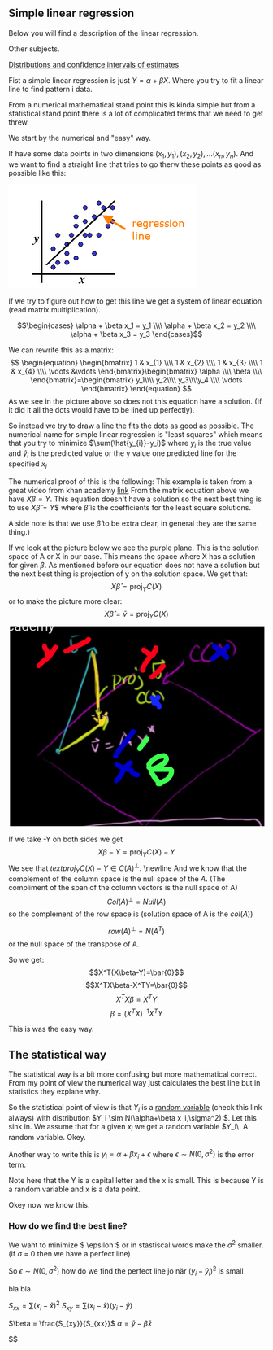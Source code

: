 
## Simple linear regression

Below you will find a description of the linear regression.

Other subjects.

[Distributions and confidence intervals of estimates](estimates.md)

Fist a simple linear regression is just $Y = \alpha + \beta X$. Where you try to fit a linear line to find pattern i data.

From a numerical mathematical stand point this is kinda simple but from a statistical stand point there is a lot of complicated terms that we need to get threw.

We start by the numerical and "easy" way.

If have some data points in two dimensions $(x_1,y_1),(x_2,y_2),...(x_n,y_n)$. And we want to find a straight line that tries to go therw these points as good as possible like this:

![linear regression pic](img/linear_regression_line.png)

If we try to figure out how to get this line we get a system of linear equation (read matrix multiplication).

$$\begin{cases} \alpha + \beta x_1 = y_1 \\\\ \alpha + \beta x_2 = y_2 \\\\ \alpha + \beta x_3 = y_3 \end{cases}$$


We can rewrite this as a matrix:
$$
\begin{equation}
\begin{bmatrix}
1 & x_{1} \\\\ 1 & x_{2} \\\\ 1 & x_{3} \\\\ 1 & x_{4} \\\\ \vdots &\vdots
\end{bmatrix}\begin{bmatrix}
\alpha \\\\ \beta \\\\
\end{bmatrix}=\begin{bmatrix}
y_1\\\\ y_2\\\\
y_3\\\\y_4 \\\\ \vdots
\end{bmatrix}
\end{equation}
$$
As we see in the picture above so does not this equation have a solution. (If it did it all the dots would have to be lined up perfectly).

So instead we try to draw a line the fits the dots as good as possible. The numerical name for simple linear regression is "least squares" which means that you try to minimize $\sum(\hat{y_{i}}-y_i)$
where $y_i$ is the true value and $\hat{y}_i$ is the predicted value or the y value one predicted line for the specified $x_i$

The numerical proof of this is the following:
This example is taken from a great video from khan academy [link](https://www.khanacademy.org/math/linear-algebra/alternate-bases/orthogonal-projections/v/linear-algebra-least-squares-approximation)
From the matrix equation above we have $X\beta=Y$. This equation doesn't have a solution so the next best thing is to use
$X\hat{\beta} = Y$$ where $\hat{\beta}$ is the coefficients for the least square solutions.

A side note is that we use $\hat{\beta}$ to be extra clear, in general they are the same thing.)

If we look at the picture below we see the purple plane. This is the solution space of A or X in our case. This means the space where X has a solution for given $\beta$. As mentioned before our equation does not have a solution but the next best thing is projection of y on the solution space.
We get that:
$$X\hat{\beta}=\text{proj}_{Y}C(X)$$
or to make the picture more clear:
$$X\hat{\beta}=\bar{v}=\text{proj}_{Y}C(X)$$
![linear regression pic](img/leastproof.png)

If we take -Y on both sides we get $$X\beta-Y=\text{proj}_{Y}C(X)-Y$$
We see that $text{proj}_{Y}C(X)-Y \in C(A)^{\bot}$.
\newline
And we know that the complement of the column space is the null space of the $A$. (The compliment of the span of the column vectors is the null space of A)
$$Col(A)^\bot = Null(A)$$
so the complement of the row space is (solution space of A is the $col(A)$)

$$row(A)^\bot = N(A^T)$$
or the null space of the transpose of A.

So we get:
$$X^T(X\beta-Y)=\bar{0}$$
$$X^TX\beta-X^TY=\bar{0}$$
$$X^TX\beta=X^TY$$
$$\beta=(X^TX)^{-1}X^{T}Y$$


This is was the easy way.

## The statistical way
The statistical way is a bit more confusing but more mathematical correct. From my point of view the numerical way just calculates the best line but in statistics they explane why.

So the statistical point of view is that $Y_i$ is a [random variable](datascience/statistics/index.md) (check this link always) with distribution $Y_i \sim N(\alpha+\beta x_i,\sigma^2) $. Let this sink in. We assume that for a given $x_i$ we get a random variable $Y_i\\. A random variable. Okey.

Another way to write this is $y_i = \alpha + \beta x_i + \epsilon$ where $\epsilon \sim N(0,\sigma^2)$ is the error term.

Note here that the Y is a capital letter and the x is small. This is because Y is a random variable and x is a data point.

Okey now we know this.

### How do we find the best line?

We want to minimize $ \epsilon $ or in stastiscal words make the $\sigma^2$ smaller. (if $\sigma$ = 0 then we have a perfect line)

So $\epsilon \sim N(0,\sigma^2)$ how do we find the perfect line jo när $(y_i-\hat{y}_i)^2$ is small


bla bla


$S_{xx} = \sum (x_i-\bar{x})^2$
$S_{xy} = \sum (x_i-\bar{x})(y_i-\bar{y})$


$\beta = \frac{S_{xy}}{S_{xx}}$
$\alpha = \bar{y}-\beta\bar{x}$





























$$
